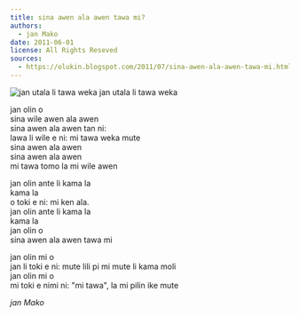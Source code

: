 ```yaml
---
title: sina awen ala awen tawa mi? 
authors:
  - jan Mako
date: 2011-06-01
license: All Rights Reseved
sources:
  - https://olukin.blogspot.com/2011/07/sina-awen-ala-awen-tawa-mi.html
---
```


![jan utala li tawa weka](https://blogger.googleusercontent.com/img/b/R29vZ2xl/AVvXsEjO2qr8TZ_rp3UMkp04DnLfDco8FB1hX-kYkgsmT3c0K6j8QNMl0FafM4MmtQphg-14kZKticWLoGy3Si05mbvCRI1wbBDW8Kgj0tqgZuCagJMK6OvaSgQ6jCSPBxhyphenhyphenCASH-8lKL4kcKm1M/s320/jan-utala-weka.jpg)
jan utala li tawa weka

jan olin o  \
sina wile awen ala awen  \
sina awen ala awen tan ni:  \
lawa li wile e ni: mi tawa weka mute  \
sina awen ala awen  \
sina awen ala awen  \
mi tawa tomo la mi wile awen

jan olin ante li kama la  \
kama la  \
o toki e ni: mi ken ala.  \
jan olin ante li kama la  \
kama la  \
jan olin o  \
sina awen ala awen tawa mi

jan olin mi o  \
jan li toki e ni: mute lili pi mi mute li kama moli  \
jan olin mi o  \
mi toki e nimi ni: "mi tawa", la mi pilin ike mute

*jan Mako*
